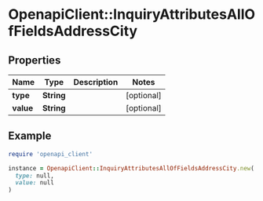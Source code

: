 # OpenapiClient::InquiryAttributesAllOfFieldsAddressCity

## Properties

| Name | Type | Description | Notes |
| ---- | ---- | ----------- | ----- |
| **type** | **String** |  | [optional] |
| **value** | **String** |  | [optional] |

## Example

```ruby
require 'openapi_client'

instance = OpenapiClient::InquiryAttributesAllOfFieldsAddressCity.new(
  type: null,
  value: null
)
```

